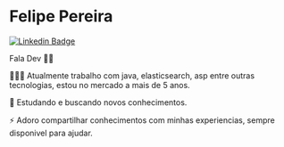 <h1>Felipe Pereira</h1>

[![Linkedin Badge](https://img.shields.io/static/v1?label=&message=Felipe%20Pereira&color=blue&style=flat&logo=linkedin&link=https://www.linkedin.com/in/felipe-pereira-6b8324166/)](https://www.linkedin.com/in/felipe-pereira-6b8324166/) 


Fala Dev 👋🏾

 👩🏾‍💻 Atualmente trabalho com java, elasticsearch, asp entre outras tecnologias, estou no mercado a mais de 5 anos. 
 
 🚀 Estudando e buscando novos conhecimentos.
 
 ⚡ Adoro compartilhar conhecimentos com minhas experiencias, sempre disponivel para ajudar.
 
